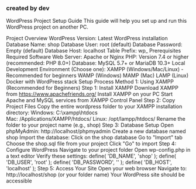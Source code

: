### created by dev



WordPress Project Setup Guide
This guide will help you set up and run this WordPress project on another PC.

Project Overview
WordPress Version: Latest WordPress installation
Database Name: shop
Database User: root (default)
Database Password: Empty (default)
Database Host: localhost
Table Prefix: wp_
Prerequisites
Required Software
Web Server: Apache or Nginx
PHP: Version 7.4 or higher (recommended: PHP 8.0+)
Database: MySQL 5.7+ or MariaDB 10.3+
Local Development Environment (Choose one):
XAMPP (Windows/Mac/Linux) - Recommended for beginners
WAMP (Windows)
MAMP (Mac)
LAMP (Linux)
Docker with WordPress stack
Setup Process
Method 1: Using XAMPP (Recommended for Beginners)
Step 1: Install XAMPP
Download XAMPP from https://www.apachefriends.org/
Install XAMPP on your PC
Start Apache and MySQL services from XAMPP Control Panel
Step 2: Copy Project Files
Copy the entire wordpress folder to your XAMPP installation directory:
Windows: C:\xampp\htdocs\
Mac: /Applications/XAMPP/htdocs/
Linux: /opt/lampp/htdocs/
Rename the folder to your project name (e.g., shop)
Step 3: Database Setup
Open phpMyAdmin: http://localhost/phpmyadmin
Create a new database named shop
Import the database:
Click on the shop database
Go to "Import" tab
Choose the shop.sql file from your project
Click "Go" to import
Step 4: Configure WordPress
Navigate to your project folder
Open wp-config.php in a text editor
Verify these settings:
define( 'DB_NAME', 'shop' );
define( 'DB_USER', 'root' );
define( 'DB_PASSWORD', '' );
define( 'DB_HOST', 'localhost' );
Step 5: Access Your Site
Open your web browser
Navigate to: http://localhost/shop (or your folder name)
Your WordPress site should be accessible
